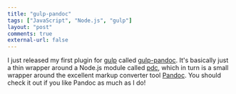 ```yaml
---
title: "gulp-pandoc"
tags: ["JavaScript", "Node.js", "gulp"]
layout: "post"
comments: true
external-url: false
---
```


I just released my first plugin for [gulp](https://npmjs.org/package/gulp) called [gulp-pandoc](https://npmjs.org/package/gulp-pandoc). It's basically just a thin wrapper around a Node.js module called [pdc](https://npmjs.org/package/pdc), which in turn is a small wrapper around the excellent markup converter tool [Pandoc](http://johnmacfarlane.net/pandoc/). You should check it out if you like Pandoc as much as I do!
